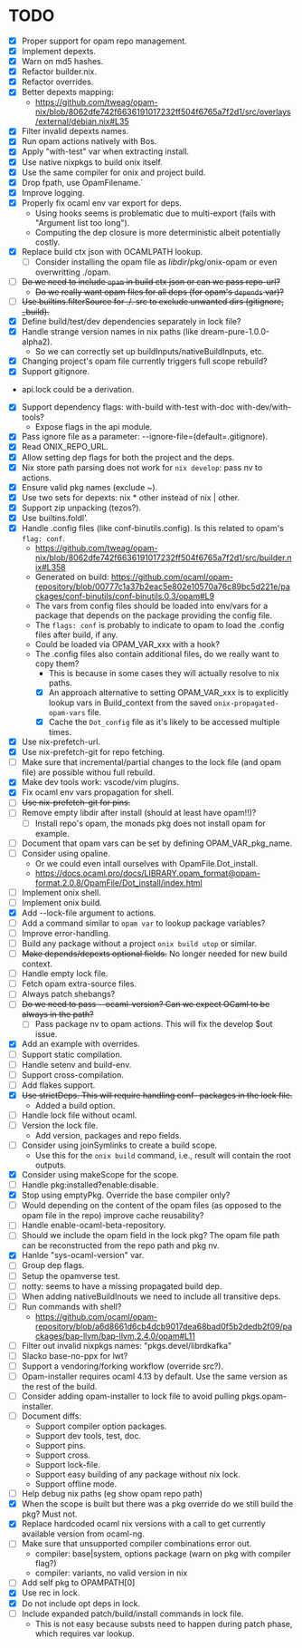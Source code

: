 
# TODO

- [x] Proper support for opam repo management.
- [x] Implement depexts.
- [x] Warn on md5 hashes.
- [x] Refactor builder.nix.
- [x] Refactor overrides.
- [x] Better depexts mapping:
  - https://github.com/tweag/opam-nix/blob/8062dfe742f6636191017232ff504f6765a7f2d1/src/overlays/external/debian.nix#L35
- [x] Filter invalid depexts names.
- [x] Run opam actions natively with Bos.
- [x] Apply "with-test" var when extracting install.
- [x] Use native nixpkgs to build onix itself.
- [x] Use the same compiler for onix and project build.
- [x] Drop fpath, use OpamFilename.´
- [x] Improve logging.
- [x] Properly fix ocaml env var export for deps.
  - Using hooks seems is problematic due to multi-export (fails with "Argument list too long").
  - Computing the dep closure is more deterministic albeit potentially costly.
- [x] Replace build ctx json with OCAMLPATH lookup.
  - [ ] Consider installing the opam file as $libdir/$pkg/onix-opam or even overwritting ./opam.
- [ ] ~~Do we need to include `opam` in build ctx json or can we pass repo-url?~~
  - ~~Do we really want opam files for all deps (for opam's `depends` var)?~~
- [ ] ~~Use builtins.filterSource for ./. src to exclude unwanted dirs (gitignore, _build).~~
- [x] Define build/test/dev dependencies separately in lock file?
- [x] Handle strange version names in nix paths (like dream-pure-1.0.0-alpha2).
  - So we can correctly set up buildInputs/nativeBuildInputs, etc.
- [x] Changing project's opam file currently triggers full scope rebuild?
- [x] Support gitignore.
- api.lock could be a derivation.
- [x] Support dependency flags: with-build with-test with-doc with-dev/with-tools?
  - Expose flags in the api module.
- [x] Pass ignore file as a parameter: --ignore-file=(default=.gitignore).
- [x] Read ONIX_REPO_URL.
- [x] Allow setting dep flags for both the project and the deps. 
- [x] Nix store path parsing does not work for `nix develop`: pass nv to actions.
- [x] Ensure valid pkg names (exclude ~).
- [x] Use two sets for depexts: nix * other instead of nix | other.
- [x] Support zip unpacking (tezos?).
- [x] Use builtins.foldl’.
- [x] Handle .config files (like conf-binutils.config). Is this related to opam's `flag: conf`.
  - https://github.com/tweag/opam-nix/blob/8062dfe742f6636191017232ff504f6765a7f2d1/src/builder.nix#L358
  - Generated on build: https://github.com/ocaml/opam-repository/blob/00777c1a37b2eac5e802e10570a76c89bc5d221e/packages/conf-binutils/conf-binutils.0.3/opam#L9
  - The vars from config files should be loaded into env/vars for a package that depends on the package providing the config file.
  - The `flags: conf` is probably to indicate to opam to load the .config files after build, if any.
  - Could be loaded via OPAM_VAR_xxx with a hook?
  - The .config files also contain additional files, do we really want to copy them?
    - This is because in some cases they will actually resolve to nix paths.
    - [x] An approach alternative to setting OPAM_VAR_xxx is to explicitly lookup vars in Build_context from the saved `onix-propagated-opam-vars` file.
    - [x] Cache the `Dot_config` file as it's likely to be accessed multiple times.
- [x] Use nix-prefetch-url.
- [x] Use nix-prefetch-git for repo fetching.
- [ ] Make sure that incremental/partial changes to the lock file (and opam file) are possible withou full rebuild.
- [x] Make dev tools work: vscode/vim plugins.
- [x] Fix ocaml env vars propagation for shell.
- [ ] ~~Use nix-prefetch-git for pins.~~
- [ ] Remove empty libdir after install (should at least have opam!!)?
  - [ ] Install repo's opam, the monads pkg does not install opam for example.
- [ ] Document that opam vars can be set by defining OPAM_VAR_pkg_name.
- [ ] Consider using opaline.
  - Or we could even intall ourselves with OpamFile.Dot_install.
  - https://docs.ocaml.pro/docs/LIBRARY.opam_format@opam-format.2.0.8/OpamFile/Dot_install/index.html
- [ ] Implement onix shell.
- [ ] Implement onix build.
- [x] Add --lock-file argument to actions.
- [ ] Add a command similar to `opam var` to lookup package variables?
- [ ] Improve error-handling.
- [ ] Build any package without a project `onix build utop` or similar.
- [ ] ~~Make depends/depexts optional fields.~~ No longer needed for new build context.
- [ ] Handle empty lock file.
- [ ] Fetch opam extra-source files.
- [ ] Always patch shebangs?
- [ ] ~~Do we need to pass --ocaml-version? Can we expect OCaml to be always in the path?~~
  - [ ] Pass package nv to opam actions. This will fix the develop $out issue.
- [x] Add an example with overrides.
- [ ] Support static compilation.
- [ ] Handle setenv and build-env.
- [ ] Support cross-compilation.
- [ ] Add flakes support.
- [x] ~~Use strictDeps. This will require handling conf- packages in the lock file.~~
  - Added a build option.
- [ ] Handle lock file without ocaml.
- [ ] Version the lock file.
  - Add version, packages and repo fields.
- [ ] Consider using joinSymlinks to create a build scope.
  - Use this for the `onix build` command, i.e., result will contain the root outputs.
- [x] Consider using makeScope for the scope.
- [ ] Handle pkg:installed?enable:disable.
- [x] Stop using emptyPkg. Override the base compiler only?
- [ ] Would depending on the content of the opam files (as opposed to the opam file in the repo) improve cache reusability?
- [ ] Handle enable-ocaml-beta-repository.
- [ ] Should we include the opam field in the lock pkg? The opam file path can be reconstructed from the repo path and pkg nv.
- [x] Hanlde "sys-ocaml-version" var.
- [ ] Group dep flags.
- [ ] Setup the opamverse test.
- [ ] notty: seems to have a missing propagated build dep.
- [ ] When adding nativeBuildInouts we need to include all transitive deps.
- [ ] Run commands with shell?
  - https://github.com/ocaml/opam-repository/blob/a6d8661d6cb4dcb9017dea68bad0f5b2dedb2f09/packages/bap-llvm/bap-llvm.2.4.0/opam#L11
- [ ] Filter out invalid nixpkgs names: "pkgs.devel/librdkafka"
- [ ] Slacko base-no-ppx for lwt?
- [ ] Support a vendoring/forking workflow (override src?).
- [ ] Opam-installer requires ocaml 4.13 by default. Use the same version as the rest of the build.
- [ ] Consider adding opam-installer to lock file to avoid pulling pkgs.opam-installer.
- [ ] Document diffs:
  - Support compiler option packages.
  - Support dev tools, test, doc.
  - Support pins.
  - Support cross.
  - Support lock-file.
  - Support easy building of any package without nix lock.
  - Support offline mode.
- [ ] Help debug nix paths (eg show opam repo path)
- [x] When the scope is built but there was a pkg override do we still build the pkg? Must not.
- [x] Replace hardcoded ocaml nix versions with a call to get currently available version from ocaml-ng.
- [ ] Make sure that unsupported compiler combinations error out.
  - compiler: base|system, options package (warn on pkg with compiler flag?)
  - compiler: variants, no valid version in nix
- [ ] Add self pkg to OPAMPATH[0]
- [x] Use rec in lock.
- [x] Do not include opt deps in lock.
- [ ] Include expanded patch/build/install commands in lock file.
  - This is not easy because substs need to happen during patch phase, which requires var lookup.
